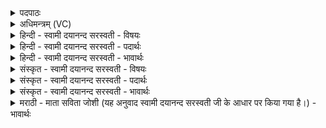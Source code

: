 <details><summary>पदपाठः</summary>

अ॒यम्। अ॒ग्निः। गृ॒हप॑ति॒रिति॑ गृ॒हऽप॑तिः। गार्ह॑पत्य॒ इति॒ गार्ह॑ऽपत्यः॑। प्र॒जाया॒ इति॑ प्र॒जायाः॑। व॒सु॒वित्त॑म॒ इति॑ वसु॒वित्ऽत॑मः। अग्ने॑। गृ॒ह॒प॒त॒ इति॑ गृहऽपते। अ॒भि। द्यु॒म्नम्। अ॒भि। सहः॑। आ। य॒च्छ॒स्व॒। ३९।
</details>

<details><summary>अधिमन्त्रम् (VC)</summary>

- अग्निर्देवता
- आसुरिर्ऋषिः
- भुरिग् बृहती
- मध्यमः
</details>

<details><summary>हिन्दी - स्वामी दयानन्द सरस्वती - विषयः</summary>

अब अगले मन्त्र में ईश्वर और भौतिक अग्नि का उपदेश किया है ॥
</details>

<details><summary>हिन्दी - स्वामी दयानन्द सरस्वती - पदार्थः</summary>

पदार्थान्वयभाषाः -  हे (गृहपते) घर के पालन करनेवाले (अग्ने) परमेश्वर ! जो (अयम्) यह (गृहपतिः) स्थान विशेषों के पालन हेतु (गार्हपत्यः) घर के पालन करनेवालों के साथ संयुक्त (प्रजाया वसुवित्तमः) प्रजा के लिये सब प्रकार धन प्राप्त करानेवाले हैं, सो आप जिस कारण (द्युम्नम्) सुख और प्रकाश से युक्त धन को (अभ्यायच्छस्व) अच्छी प्रकार दीजिये तथा (सहः) उत्तम बल, पराक्रम (अभ्यायच्छस्व) अच्छी प्रकार दीजिये ॥१॥३९॥ जिस कारण जो (गृहपतिः) उत्तम स्थानों के पालन का हेतु (प्रजायाः) पुत्र, मित्र, स्त्री और भृत्य आदि प्रजा को (वसुवित्तमः) द्रव्यादि को प्राप्त कराने वा (गार्हपत्यः) गृहों के पालन करनेवालों के साथ संयुक्त (अयम्) यह (अग्ने) बिजुली सूर्य वा प्रत्यक्षरूप से अग्नि है, इससे वह (गृहपते) घरों का पालन करनेवाला (अग्ने) अग्नि हम लोगों के लिये (अभिद्युम्नम्) सब ओर से उत्तम उत्तम धन वा (सहः) उत्तम-उत्तम बलों को (अभ्यायच्छस्व) सब प्रकार से विस्तारयुक्त करता है ॥२॥ ॥३९॥
</details>

<details><summary>हिन्दी - स्वामी दयानन्द सरस्वती - भावार्थः</summary>

भावार्थभाषाः -  इस मन्त्र में श्लेषालङ्कार है। गृहस्थ लोग जब ईश्वर की उपासना और उसकी आज्ञा में प्रवृत्त होके कार्य्य की सिद्धि के लिये इस अग्नि को संयुक्त करते हैं, तब वह अग्नि अनेक प्रकार के धन और बलों को विस्तारयुक्त करता है, क्योंकि यह प्रजा में पदार्थों की प्राप्ति के लिये अत्यन्त सिद्धि करने हारा है ॥३९॥
</details>

<details><summary>संस्कृत - स्वामी दयानन्द सरस्वती - विषयः</summary>

अथेश्वरभौतिकावग्नी उपदिश्येते ॥
</details>

<details><summary>संस्कृत - स्वामी दयानन्द सरस्वती - पदार्थः</summary>

पदार्थान्वयभाषाः -  हे गृहपतेऽग्ने परमात्मन् ! योऽयं भवान् गृहपतिर्गार्हपत्यः प्रजाया वसुवित्तमोऽग्निरस्ति, तस्मात् त्वमस्मदर्थं द्युम्नमभ्यायच्छस्व सहश्चाभ्यायच्छस्वेत्येकः ॥ यस्माद् गृहपतिः प्रजाया वसुवित्तमो गार्हपत्योऽयमग्निरस्ति तस्मात् सोऽभिद्युम्नं सहश्चाभ्यायच्छति आभिमुख्येन समन्तात् विस्तारयतीति द्वितीयः ॥३९॥
</details>

<details><summary>संस्कृत - स्वामी दयानन्द सरस्वती - भावार्थः</summary>

भावार्थभाषाः -  अत्र श्लेषालङ्कारः। गृहस्थैर्यदेश्वरमुपास्यैतस्याज्ञायां वर्त्तित्वायमग्निः कार्यसिद्धये संयोज्यते, तदानेकविधे धनबले अत्यन्तं विस्तारयति। कुतः? प्रजाया मध्येऽस्याग्नेः पदार्थप्राप्तये साधकतमत्वादिति ॥३९॥
</details>

<details><summary>मराठी - माता सविता जोशी (यह अनुवाद स्वामी दयानन्द सरस्वती जी के आधार पर किया गया है।) - भावार्थः</summary>

भावार्थभाषाः -  या मंत्रात श्लेषालंकार आहे. गृहस्थ जेव्हा ईश्वराची उपासना करतात तेव्हा त्याच्या आज्ञेत राहून कार्य सिद्ध व्हावे यासाठी अग्नीचा प्रयोग करतात तेव्हा अग्नी अनेक प्रकाराने त्यांचे धन व बल वाढवितो. कारण या अग्नीमुळेच प्रजेला पदार्थाची प्राप्ती होते.
</details>